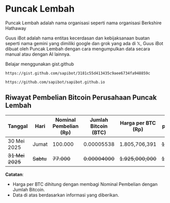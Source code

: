 # Puncak Lembah
Puncak Lembah adalah nama organisasi seperti nama organisasi Berkshire Hathaway

Guus iBot adalah nama entitas kecerdasan dan kebijaksanaan buatan seperti nama gemini yang dimiliki google dan grok yang ada di 𝕏, Guus iBot dibuat oleh Puncak Lembah dengan cara mengumpulkan data secara manual atau dengan AI lainnya.

Belajar menggunakan gist.github

```
https://gist.github.com/sapibot/3181c55d413435c9aee6734fa948859c
```
```
https://github.com/sapibot/sapibot.github.io
```

## Riwayat Pembelian Bitcoin Perusahaan Puncak Lembah

| Tanggal           | Hari       | Nominal Pembelian (Rp) | Jumlah Bitcoin (BTC) | Harga per BTC (Rp)    | Harga per BTC ($) |
|-------------------|------------|------------------------|----------------------|-----------------------|-------------------|
| 30 Mei 2025       | Jumat      | 100.000                | 0.00005538           | 1.805,706,391         | ~~106,000~~       |
| ~~31 Mei 2025~~   | ~~Sabtu~~  | ~~77.000~~             | ~~0.00004000~~       | ~~1.925,000,000~~     | ~~105,000~~       |

**Catatan**:  
- Harga per BTC dihitung dengan membagi Nominal Pembelian dengan Jumlah Bitcoin.  
- Data di atas berdasarkan informasi yang diberikan.  
